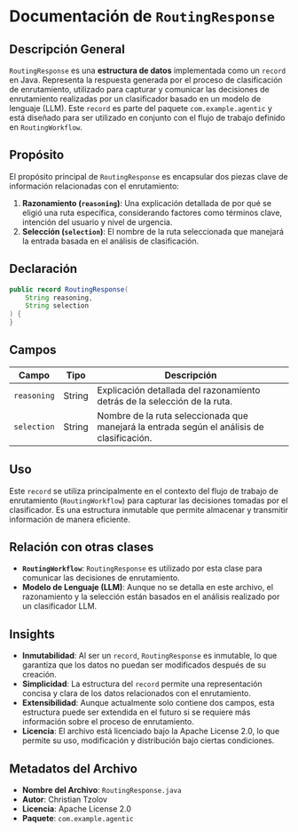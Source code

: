 # Documentación de `RoutingResponse`

## Descripción General

`RoutingResponse` es una **estructura de datos** implementada como un `record` en Java. Representa la respuesta generada por el proceso de clasificación de enrutamiento, utilizado para capturar y comunicar las decisiones de enrutamiento realizadas por un clasificador basado en un modelo de lenguaje (LLM). Este `record` es parte del paquete `com.example.agentic` y está diseñado para ser utilizado en conjunto con el flujo de trabajo definido en `RoutingWorkflow`.

## Propósito

El propósito principal de `RoutingResponse` es encapsular dos piezas clave de información relacionadas con el enrutamiento:

1. **Razonamiento (`reasoning`)**: Una explicación detallada de por qué se eligió una ruta específica, considerando factores como términos clave, intención del usuario y nivel de urgencia.
2. **Selección (`selection`)**: El nombre de la ruta seleccionada que manejará la entrada basada en el análisis de clasificación.

## Declaración

```java
public record RoutingResponse(
    String reasoning,
    String selection
) {
}
```

## Campos

| Campo       | Tipo   | Descripción                                                                                     |
|-------------|--------|-------------------------------------------------------------------------------------------------|
| `reasoning` | String | Explicación detallada del razonamiento detrás de la selección de la ruta.                       |
| `selection` | String | Nombre de la ruta seleccionada que manejará la entrada según el análisis de clasificación.      |

## Uso

Este `record` se utiliza principalmente en el contexto del flujo de trabajo de enrutamiento (`RoutingWorkflow`) para capturar las decisiones tomadas por el clasificador. Es una estructura inmutable que permite almacenar y transmitir información de manera eficiente.

## Relación con otras clases

- **`RoutingWorkflow`**: `RoutingResponse` es utilizado por esta clase para comunicar las decisiones de enrutamiento. 
- **Modelo de Lenguaje (LLM)**: Aunque no se detalla en este archivo, el razonamiento y la selección están basados en el análisis realizado por un clasificador LLM.

## Insights

- **Inmutabilidad**: Al ser un `record`, `RoutingResponse` es inmutable, lo que garantiza que los datos no puedan ser modificados después de su creación.
- **Simplicidad**: La estructura del `record` permite una representación concisa y clara de los datos relacionados con el enrutamiento.
- **Extensibilidad**: Aunque actualmente solo contiene dos campos, esta estructura puede ser extendida en el futuro si se requiere más información sobre el proceso de enrutamiento.
- **Licencia**: El archivo está licenciado bajo la Apache License 2.0, lo que permite su uso, modificación y distribución bajo ciertas condiciones.

## Metadatos del Archivo

- **Nombre del Archivo**: `RoutingResponse.java`
- **Autor**: Christian Tzolov
- **Licencia**: Apache License 2.0
- **Paquete**: `com.example.agentic`
